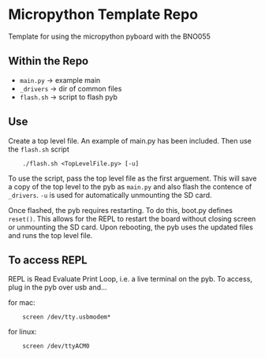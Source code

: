 # Micropython Template Repo

Template for using the micropython pyboard with the BNO055

## Within the Repo

* `main.py`  -> example main 
* `_drivers` -> dir of common files 
* `flash.sh` -> script to flash pyb

## Use

Create a top level file.
An example of main.py has been included.
Then use the `flash.sh` script 

```
	./flash.sh <TopLevelFile.py> [-u]
```
To use the script, pass the top level file as the first arguement.
This will save a copy of the top level to the pyb as `main.py` and also flash the contence of `_drivers`. 
`-u` is used for automatically unmounting the SD card.

Once flashed, the pyb requires restarting. 
To do this, boot.py defines `reset()`. 
This allows for the REPL to restart the board without closing screen or unmounting the SD card. 
Upon rebooting, the pyb uses the updated files and runs the top level file. 

## To access REPL 

REPL is Read Evaluate Print Loop, i.e. a live terminal on the pyb. 
To access, plug in the pyb over usb and...

for mac:
```
	screen /dev/tty.usbmodem*
```

for linux:
```
	screen /dev/ttyACM0
```
